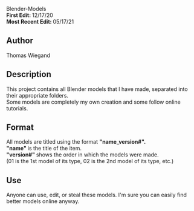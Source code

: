 Blender-Models <br />
<b> First Edit: </b> 12/17/20 <br />
<b> Most Recent Edit: </b> 05/17/21 <br />

## Author

Thomas Wiegand

## Description

This project contains all Blender models that I have made,
separated into their appropriate folders.<br>
Some models are completely my own creation and some follow online tutorials.

## Format

All models are titled using the format <b> "name_version#". </b> <br />
<b> "name" </b> is the title of the item. <br />
<b>"version#" </b> shows the order in which the models were made.  <br />
(01 is the 1st model of its type, 02 is the 2nd model of its type, etc.) <br />

## Use

Anyone can use, edit, or steal these models. I'm sure you can easily find
better models online anyway.

